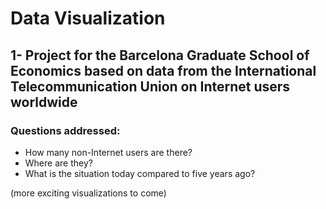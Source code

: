 # Data Visualization
## 1- Project for the Barcelona Graduate School of Economics based on data from the International Telecommunication Union on Internet users worldwide
### Questions addressed:
* How many non-Internet users are there?
* Where are they?
* What is the situation today compared to five years ago?  

(more exciting visualizations to come)
